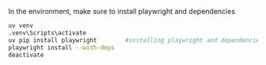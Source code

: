 In the environment, make sure to install playwright and dependencies
```sh
uv venv
.venv\Scripts\activate
uv pip install playwright        #installing playwright and dependencies
playwright install --with-deps
deactivate
```
